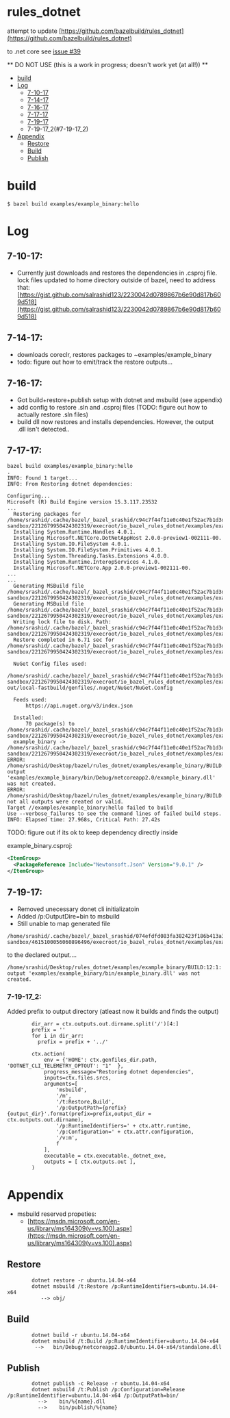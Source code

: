 # rules_dotnet

attempt to update [https://github.com/bazelbuild/rules_dotnet](https://github.com/bazelbuild/rules_dotnet)

to .net core
see [issue #39](https://github.com/bazelbuild/rules_dotnet/issues/39)


** DO NOT USE (this is a work in progress; doesn't work yet (at all!)) **


   - [build](#build)
   - [Log](#log)
     - [7-10-17](#7-10-17)
     - [7-14-17](#7-14-17)
     - [7-16-17](#7-16-17)
     - [7-17-17](#7-17-17)
     - [7-19-17](#7-19-17)    
     - 7-19-17_2(#7-19-17_2)               
   - [Appendix](#appendix)
     - [Restore](#restore)
     - [Build](#build)
     - [Publish](#publish)          

# build
```
$ bazel build examples/example_binary:hello
```

# Log

## 7-10-17: 
   - Currently just downloads and restores the dependencies in .csproj file.
   lock files updated to home directory outside of bazel, need to address that:
  [https://gist.github.com/salrashid123/2230042d0789867b6e90d817b609d518](https://gist.github.com/salrashid123/2230042d0789867b6e90d817b609d518)


## 7-14-17:
  - downloads coreclr, restores packages to
    ~examples/example_binary
  - todo: figure out how to emit/track the restore outputs...

## 7-16-17:
  - Got build+restore+publish setup with dotnet and msbuild (see appendix)
  - add config to restore .sln and .csproj files (TODO: figure out how to actually restore .sln files)
  - build dll now restores and installs dependencies.  However, the output .dll isn't detected..

## 7-17-17:

```
bazel build examples/example_binary:hello
.
INFO: Found 1 target...
INFO: From Restoring dotnet dependencies:

Configuring...
Microsoft (R) Build Engine version 15.3.117.23532
...
  Restoring packages for /home/srashid/.cache/bazel/_bazel_srashid/c94c7f44f11e0c40e1f52ac7b1d3db00/bazel-sandbox/2212679950424302319/execroot/io_bazel_rules_dotnet/examples/example_binary/example_binary.csproj...
  Installing System.Runtime.Handles 4.0.1.
  Installing Microsoft.NETCore.DotNetAppHost 2.0.0-preview1-002111-00.
  Installing System.IO.FileSystem 4.0.1.
  Installing System.IO.FileSystem.Primitives 4.0.1.
  Installing System.Threading.Tasks.Extensions 4.0.0.
  Installing System.Runtime.InteropServices 4.1.0.
  Installing Microsoft.NETCore.App 2.0.0-preview1-002111-00.
...
...
  Generating MSBuild file /home/srashid/.cache/bazel/_bazel_srashid/c94c7f44f11e0c40e1f52ac7b1d3db00/bazel-sandbox/2212679950424302319/execroot/io_bazel_rules_dotnet/examples/example_binary/obj/example_binary.csproj.nuget.g.props.
  Generating MSBuild file /home/srashid/.cache/bazel/_bazel_srashid/c94c7f44f11e0c40e1f52ac7b1d3db00/bazel-sandbox/2212679950424302319/execroot/io_bazel_rules_dotnet/examples/example_binary/obj/example_binary.csproj.nuget.g.targets.
  Writing lock file to disk. Path: /home/srashid/.cache/bazel/_bazel_srashid/c94c7f44f11e0c40e1f52ac7b1d3db00/bazel-sandbox/2212679950424302319/execroot/io_bazel_rules_dotnet/examples/example_binary/obj/project.assets.json
  Restore completed in 6.71 sec for /home/srashid/.cache/bazel/_bazel_srashid/c94c7f44f11e0c40e1f52ac7b1d3db00/bazel-sandbox/2212679950424302319/execroot/io_bazel_rules_dotnet/examples/example_binary/example_binary.csproj.
  
  NuGet Config files used:
      /home/srashid/.cache/bazel/_bazel_srashid/c94c7f44f11e0c40e1f52ac7b1d3db00/bazel-sandbox/2212679950424302319/execroot/io_bazel_rules_dotnet/examples/example_binary/bazel-out/local-fastbuild/genfiles/.nuget/NuGet/NuGet.Config
  
  Feeds used:
      https://api.nuget.org/v3/index.json
  
  Installed:
      70 package(s) to /home/srashid/.cache/bazel/_bazel_srashid/c94c7f44f11e0c40e1f52ac7b1d3db00/bazel-sandbox/2212679950424302319/execroot/io_bazel_rules_dotnet/examples/example_binary/example_binary.csproj
  example_binary -> /home/srashid/.cache/bazel/_bazel_srashid/c94c7f44f11e0c40e1f52ac7b1d3db00/bazel-sandbox/2212679950424302319/execroot/io_bazel_rules_dotnet/examples/example_binary/bin/Debug/netcoreapp2.0/example_binary.dll
ERROR: /home/srashid/Desktop/bazel/rules_dotnet/examples/example_binary/BUILD:12:1: output 'examples/example_binary/bin/Debug/netcoreapp2.0/example_binary.dll' was not created.
ERROR: /home/srashid/Desktop/bazel/rules_dotnet/examples/example_binary/BUILD:12:1: not all outputs were created or valid.
Target //examples/example_binary:hello failed to build
Use --verbose_failures to see the command lines of failed build steps.
INFO: Elapsed time: 27.968s, Critical Path: 27.42s

```

TODO: figure out if its ok to keep dependency directly inside

example_binary.csproj: 

```xml
<ItemGroup>
  <PackageReference Include="Newtonsoft.Json" Version="9.0.1" />
</ItemGroup>
```

## 7-19-17:

- Removed unecessary donet cli initializatoin
- Added /p:OutputDire=bin  to msbuild
- Still unable to map  generated file

```
/home/srashid/.cache/bazel/_bazel_srashid/074efdfd083fa382423f186b413a3f8a/bazel-sandbox/4615100056060896496/execroot/io_bazel_rules_dotnet/examples/example_binary/bin/example_binary.dll
```

to the declared output....

```
/home/srashid/Desktop/rules_dotnet/examples/example_binary/BUILD:12:1: output 'examples/example_binary/bin/example_binary.dll' was not created.
```

### 7-19-17_2:

Added prefix to output directory (atleast now it builds and finds the output)

```
        dir_arr = ctx.outputs.out.dirname.split('/')[4:]
        prefix = ''
        for i in dir_arr:
          prefix = prefix + '../'

        ctx.action(
            env = {'HOME': ctx.genfiles_dir.path, 'DOTNET_CLI_TELEMETRY_OPTOUT': "1"  },                 
            progress_message="Restoring dotnet dependencies",
            inputs=ctx.files.srcs,
            arguments=[
                'msbuild',
                '/m',
                '/t:Restore,Build',
                '/p:OutputPath={prefix}{output_dir}'.format(prefix=prefix,output_dir = ctx.outputs.out.dirname),
                '/p:RuntimeIdentifiers=' + ctx.attr.runtime,
                '/p:Configuration=' + ctx.attr.configuration,
                '/v:m',
                f
            ],     
            executable = ctx.executable._dotnet_exe, 
            outputs = [ ctx.outputs.out ],
        )
```

# Appendix

  - msbuild reserved propeties:
      - [https://msdn.microsoft.com/en-us/library/ms164309(v=vs.100).aspx](https://msdn.microsoft.com/en-us/library/ms164309(v=vs.100).aspx)
      
## Restore

```
        dotnet restore -r ubuntu.14.04-x64
        dotnet msbuild /t:Restore /p:RuntimeIdentifiers=ubuntu.14.04-x64
           --> obj/
```

## Build

```
        dotnet build -r ubuntu.14.04-x64
        dotnet msbuild /t:Build /p:RuntimeIdentifier=ubuntu.14.04-x64
         -->   bin/Debug/netcoreapp2.0/ubuntu.14.04-x64/standalone.dll
```

## Publish

```
        dotnet publish -c Release -r ubuntu.14.04-x64
        dotnet msbuild /t:Publish /p:Configuration=Release /p:RuntimeIdentifier=ubuntu.14.04-x64 /p:OutputPath=bin/        
          -->    bin/%{name}.dll
          -->    bin/publish/%{name}
```
